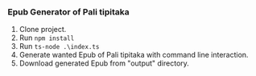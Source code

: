 ### Epub Generator of Pali tipitaka
1. Clone project.
2. Run `npm install`
3. Run `ts-node .\index.ts`
4. Generate wanted Epub of Pali tipitaka with command line interaction.
5. Download generated Epub from "output" directory. 